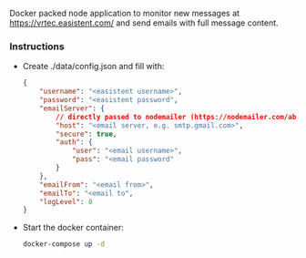 Docker packed node application to monitor new messages at https://vrtec.easistent.com/ and send emails with full message content.

### Instructions

-   Create ./data/config.json and fill with:

    ```json
    {
        "username": "<easistent username>",
        "password": "<easistent password",
        "emailServer": {
            // directly passed to nodemailer (https://nodemailer.com/about/),
            "host": "<email server, e.g. smtp.gmail.com>",
            "secure": true,
            "auth": {
                "user": "<email username>",
                "pass": "<email password"
            }
        },
        "emailFrom": "<email from>",
        "emailTo": "<email to",
        "logLevel": 0
    }
    ```

-   Start the docker container:
    ```bash
    docker-compose up -d
    ```
